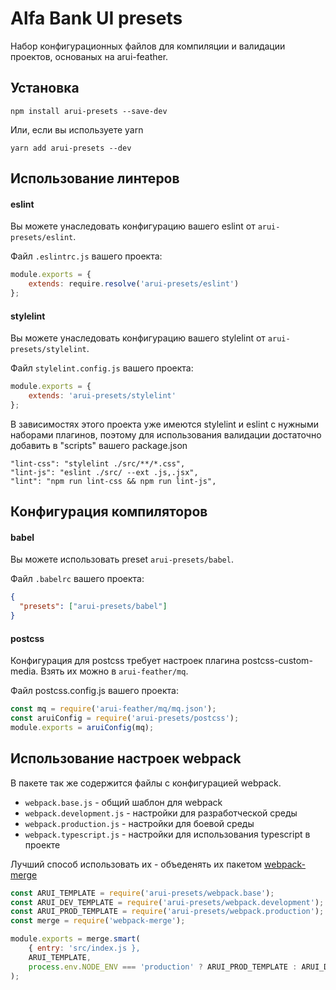 Alfa Bank UI presets
====================

Набор конфигурационных файлов для компиляции и валидации проектов, основаных на arui-feather.

Установка
---------
```
npm install arui-presets --save-dev
```

Или, если вы используете yarn
```
yarn add arui-presets --dev
```



Использование линтеров
----------------------

#### eslint
Вы можете унаследовать конфигурацию вашего eslint от `arui-presets/eslint`.


Файл `.eslintrc.js` вашего проекта:
```js
module.exports = {
    extends: require.resolve('arui-presets/eslint')
};
```

#### stylelint
Вы можете унаследовать конфигурацию вашего stylelint от `arui-presets/stylelint`.


Файл `stylelint.config.js` вашего проекта:
```js
module.exports = {
    extends: 'arui-presets/stylelint'
};
```

В зависимостях этого проекта уже имеются stylelint и eslint с нужными наборами плагинов, поэтому
для использования валидации достаточно добавить в "scripts" вашего package.json
```
"lint-css": "stylelint ./src/**/*.css",
"lint-js": "eslint ./src/ --ext .js,.jsx",
"lint": "npm run lint-css && npm run lint-js",
```

Конфигурация компиляторов
-------------------------

#### babel
Вы можете использовать preset `arui-presets/babel`.


Файл `.babelrc` вашего проекта:
```json
{
  "presets": ["arui-presets/babel"]
}
```


#### postcss
Конфигурация для postcss требует настроек плагина postcss-custom-media. Взять их можно в `arui-feather/mq`.

Файл postcss.config.js вашего проекта:
```js
const mq = require('arui-feather/mq/mq.json');
const aruiConfig = require('arui-presets/postcss');
module.exports = aruiConfig(mq);
```

Использование настроек webpack
------------------------------

В пакете так же содержится файлы с конфигурацией webpack.

- `webpack.base.js` - общий шаблон для webpack
- `webpack.development.js` - настройки для разработческой среды
- `webpack.production.js` - настройки для боевой среды
- `webpack.typescript.js` - настройки для использования typescript в проекте

Лучший способ использовать их - объеденять их пакетом [webpack-merge](https://github.com/survivejs/webpack-merge)

```js
const ARUI_TEMPLATE = require('arui-presets/webpack.base');
const ARUI_DEV_TEMPLATE = require('arui-presets/webpack.development');
const ARUI_PROD_TEMPLATE = require('arui-presets/webpack.production');
const merge = require('webpack-merge');

module.exports = merge.smart(
    { entry: 'src/index.js },
    ARUI_TEMPLATE,
    process.env.NODE_ENV === 'production' ? ARUI_PROD_TEMPLATE : ARUI_DEV_TEMPLATE
);
```
